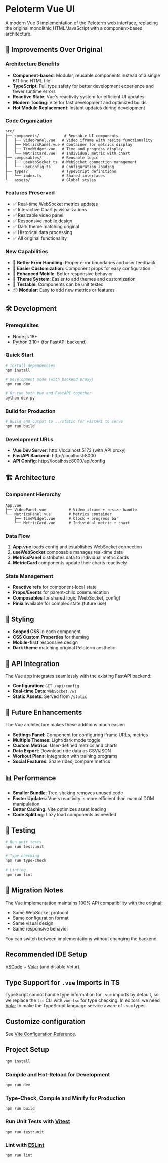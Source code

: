 # Peloterm Vue UI

A modern Vue 3 implementation of the Peloterm web interface, replacing the original monolithic HTML/JavaScript with a component-based architecture.

## 🚀 Improvements Over Original

### Architecture Benefits
- **Component-based**: Modular, reusable components instead of a single 611-line HTML file
- **TypeScript**: Full type safety for better development experience and fewer runtime errors
- **Reactive State**: Vue's reactivity system for efficient UI updates
- **Modern Tooling**: Vite for fast development and optimized builds
- **Hot Module Replacement**: Instant updates during development

### Code Organization
```
src/
├── components/           # Reusable UI components
│   ├── VideoPanel.vue   # Video iframe with resize functionality
│   ├── MetricsPanel.vue # Container for metrics display
│   ├── TimeWidget.vue   # Time and progress display
│   └── MetricCard.vue   # Individual metric with chart
├── composables/         # Reusable logic
│   ├── useWebSocket.ts  # WebSocket connection management
│   └── useConfig.ts     # Configuration loading
├── types/               # TypeScript definitions
│   └── index.ts         # Shared interfaces
└── assets/              # Global styles
```

### Features Preserved
- ✅ Real-time WebSocket metrics updates
- ✅ Interactive Chart.js visualizations
- ✅ Resizable video panel
- ✅ Responsive mobile design
- ✅ Dark theme matching original
- ✅ Historical data processing
- ✅ All original functionality

### New Capabilities
- 🎯 **Better Error Handling**: Proper error boundaries and user feedback
- 🔧 **Easier Customization**: Component props for easy configuration
- 📱 **Enhanced Mobile**: Better responsive behavior
- 🎨 **Theme System**: Easier to add themes and customization
- 🧪 **Testable**: Components can be unit tested
- 📦 **Modular**: Easy to add new metrics or features

## 🛠 Development

### Prerequisites
- Node.js 18+ 
- Python 3.10+ (for FastAPI backend)

### Quick Start
```bash
# Install dependencies
npm install

# Development mode (with backend proxy)
npm run dev

# Or run both Vue and FastAPI together
python dev.py
```

### Build for Production
```bash
# Build and output to ../static for FastAPI to serve
npm run build
```

### Development URLs
- **Vue Dev Server**: http://localhost:5173 (with API proxy)
- **FastAPI Backend**: http://localhost:8000
- **API Config**: http://localhost:8000/api/config

## 🏗 Architecture

### Component Hierarchy
```
App.vue
├── VideoPanel.vue          # Video iframe + resize handle
└── MetricsPanel.vue        # Metrics container
    ├── TimeWidget.vue      # Clock + progress bar
    └── MetricCard.vue      # Individual metric + chart
```

### Data Flow
1. **App.vue** loads config and establishes WebSocket connection
2. **useWebSocket** composable manages real-time data
3. **MetricsPanel** distributes data to individual metric cards
4. **MetricCard** components update their charts reactively

### State Management
- **Reactive refs** for component-local state
- **Props/Events** for parent-child communication
- **Composables** for shared logic (WebSocket, config)
- **Pinia** available for complex state (future use)

## 🎨 Styling

- **Scoped CSS** in each component
- **CSS Custom Properties** for theming
- **Mobile-first** responsive design
- **Dark theme** matching original Peloterm aesthetic

## 🔌 API Integration

The Vue app integrates seamlessly with the existing FastAPI backend:

- **Configuration**: `GET /api/config`
- **Real-time Data**: `WebSocket /ws`
- **Static Assets**: Served from `/static`

## 🚀 Future Enhancements

The Vue architecture makes these additions much easier:

- **Settings Panel**: Component for configuring iframe URLs, metrics
- **Multiple Themes**: Light/dark mode toggle
- **Custom Metrics**: User-defined metrics and charts
- **Data Export**: Download ride data as CSV/JSON
- **Workout Plans**: Integration with training programs
- **Social Features**: Share rides, compare metrics

## 📊 Performance

- **Smaller Bundle**: Tree-shaking removes unused code
- **Faster Updates**: Vue's reactivity is more efficient than manual DOM manipulation
- **Better Caching**: Vite optimizes asset loading
- **Code Splitting**: Lazy load components as needed

## 🧪 Testing

```bash
# Run unit tests
npm run test:unit

# Type checking
npm run type-check

# Linting
npm run lint
```

## 📝 Migration Notes

The Vue implementation maintains 100% API compatibility with the original:
- Same WebSocket protocol
- Same configuration format
- Same visual design
- Same responsive behavior

You can switch between implementations without changing the backend.

## Recommended IDE Setup

[VSCode](https://code.visualstudio.com/) + [Volar](https://marketplace.visualstudio.com/items?itemName=Vue.volar) (and disable Vetur).

## Type Support for `.vue` Imports in TS

TypeScript cannot handle type information for `.vue` imports by default, so we replace the `tsc` CLI with `vue-tsc` for type checking. In editors, we need [Volar](https://marketplace.visualstudio.com/items?itemName=Vue.volar) to make the TypeScript language service aware of `.vue` types.

## Customize configuration

See [Vite Configuration Reference](https://vite.dev/config/).

## Project Setup

```sh
npm install
```

### Compile and Hot-Reload for Development

```sh
npm run dev
```

### Type-Check, Compile and Minify for Production

```sh
npm run build
```

### Run Unit Tests with [Vitest](https://vitest.dev/)

```sh
npm run test:unit
```

### Lint with [ESLint](https://eslint.org/)

```sh
npm run lint
```
